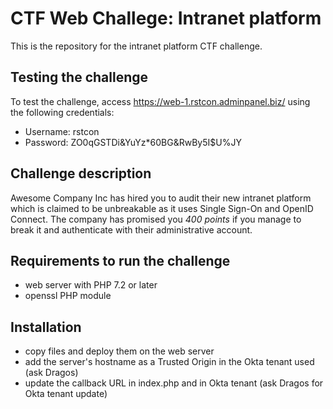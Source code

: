 # CTF Web Challege: Intranet platform
This is the repository for the intranet platform CTF challenge.

## Testing the challenge
To test the challenge, access https://web-1.rstcon.adminpanel.biz/ using the following credentials:
* Username: rstcon
* Password: ZO0qGSTDi&YuYz*60BG&RwBy5I$U%JY

## Challenge description
Awesome Company Inc has hired you to audit their new intranet platform which is claimed to be unbreakable as it uses Single Sign-On and OpenID Connect. The company has promised you *_400 points_* if you manage to break it and authenticate with their administrative account.

## Requirements to run the challenge
* web server with PHP 7.2 or later
* openssl PHP module

## Installation
* copy files and deploy them on the web server
* add the server's hostname as a Trusted Origin in the Okta tenant used (ask Dragos)
* update the callback URL in index.php and in Okta tenant (ask Dragos for Okta tenant update)